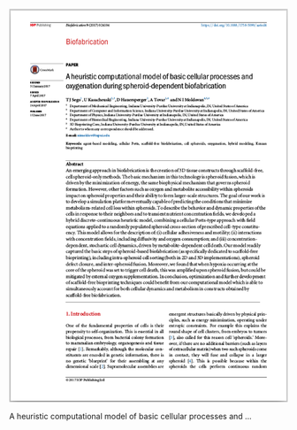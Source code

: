 
[![pdf_preview][CM_Preview]][Cellular Modeling Paper]

A heuristic computational model of basic cellular processes and ...

[CM_Preview]: /_material/research/Cellular_Modeling/Cellular_Modeling_Preview.png "A heuristic computational model of basic cellular processes and oxygenation during spheroid-dependent biofabrication"
[Cellular Modeling Paper]: /_material/research/Cellular_Modeling/Cellular_Modeling.pdf
[Cellular_Modeling_Link]: http://iopscience.iop.org/article/10.1088/1758-5090/aa6ed4
